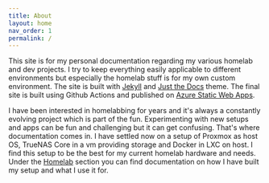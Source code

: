 ```yaml
---
title: About
layout: home
nav_order: 1
permalink: /
---
```


This site is for my personal documentation regarding my various homelab and dev projects. I try to keep everything easily applicable to different environments but especially the homelab stuff is for my own custom environment. The site is built with [Jekyll] and [Just the Docs] theme. The final site is built using Github Actions and published on [Azure Static Web Apps].

I have been interested in homelabbing for years and it's always a constantly evolving project which is part of the fun. Experimenting with new setups and apps can be fun and challenging but it can get confusing. That's where documentation comes in. I have settled now on a setup of Proxmox as host OS, TrueNAS Core in a vm providing storage and Docker in LXC on host. I find this setup to be the best for my current homelab hardware and needs. Under the [Homelab] section you can find documentation on how I have built my setup and what I use it for.



[Homelab]: /homelab
[Jekyll]: https://jekyllrb.com
[Just the Docs]: https://just-the-docs.github.io/just-the-docs/
[Azure Static Web Apps]: https://azure.microsoft.com/en-us/products/app-service/static